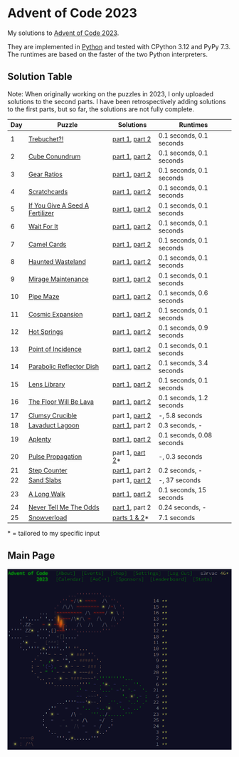 # Advent of Code 2023

My solutions to [Advent of Code 2023](https://adventofcode.com/2023/).

They are implemented in [Python](https://www.python.org/) and tested with CPython 3.12 and PyPy 7.3. The runtimes are based on the faster of the two Python interpreters.

## Solution Table

Note: When originally working on the puzzles in 2023, I only uploaded solutions to the second parts. I have been retrospectively adding solutions to the first parts, but so far, the solutions are not fully complete.

| Day | Puzzle | Solutions | Runtimes |
| ---- | ---- | ---- | ---- |
| 1 | [Trebuchet?!](https://adventofcode.com/2023/day/1) | [part 1](01/aoc01_part1.py), [part 2](01/aoc01_part2.py) | 0.1 seconds, 0.1 seconds |
| 2 | [Cube Conundrum](https://adventofcode.com/2023/day/2) | [part 1](02/aoc02_part1.py), [part 2](02/aoc02_part2.py) | 0.1 seconds, 0.1 seconds |
| 3 | [Gear Ratios](https://adventofcode.com/2023/day/3) | [part 1](03/aoc03_part1.py), [part 2](03/aoc03_part2.py) | 0.1 seconds, 0.1 seconds |
| 4 | [Scratchcards](https://adventofcode.com/2023/day/4) | [part 1](04/aoc04_part1.py), [part 2](04/aoc04_part2.py) | 0.1 seconds, 0.1 seconds |
| 5 | [If You Give A Seed A Fertilizer](https://adventofcode.com/2023/day/5) | [part 1](05/aoc05_part1.py), [part 2](05/aoc05_part2.py) | 0.1 seconds, 0.1 seconds |
| 6 | [Wait For It](https://adventofcode.com/2023/day/6) | [part 1](06/aoc06_part1.py), [part 2](06/aoc06_part2.py) | 0.1 seconds, 0.1 seconds |
| 7 | [Camel Cards](https://adventofcode.com/2023/day/7) | [part 1](07/aoc07_part1.py), [part 2](07/aoc07_part2.py) | 0.1 seconds, 0.1 seconds |
| 8 | [Haunted Wasteland](https://adventofcode.com/2023/day/8) | [part 1](08/aoc08_part1.py), [part 2](08/aoc08_part2.py) | 0.1 seconds, 0.1 seconds |
| 9 | [Mirage Maintenance](https://adventofcode.com/2023/day/9) | [part 1](09/aoc09_part1.py), [part 2](09/aoc09_part2.py) | 0.1 seconds, 0.1 seconds |
| 10 | [Pipe Maze](https://adventofcode.com/2023/day/10) | [part 1](10/aoc10_part1.py), [part 2](10/aoc10_part2.py) | 0.1 seconds, 0.6 seconds |
| 11 | [Cosmic Expansion](https://adventofcode.com/2023/day/11) | [part 1](11/aoc11_part1.py), [part 2](11/aoc11_part2.py) | 0.1 seconds, 0.1 seconds |
| 12 | [Hot Springs](https://adventofcode.com/2023/day/12) | [part 1](12/aoc12_part1.py), [part 2](12/aoc12_part2.py) | 0.1 seconds, 0.9 seconds |
| 13 | [Point of Incidence](https://adventofcode.com/2023/day/13) | [part 1](13/aoc13_part1.py), [part 2](13/aoc13_part2.py) | 0.1 seconds, 0.1 seconds |
| 14 | [Parabolic Reflector Dish](https://adventofcode.com/2023/day/14) | [part 1](14/aoc14_part1.py), [part 2](14/aoc14_part2.py) | 0.1 seconds, 3.4 seconds |
| 15 | [Lens Library](https://adventofcode.com/2023/day/15) | [part 1](15/aoc15_part1.py), [part 2](15/aoc15_part2.py) | 0.1 seconds, 0.1 seconds |
| 16 | [The Floor Will Be Lava](https://adventofcode.com/2023/day/16) | [part 1](16/aoc16_part1.py), [part 2](16/aoc16_part2.py) | 0.1 seconds, 1.2 seconds |
| 17 | [Clumsy Crucible](https://adventofcode.com/2023/day/17) | part 1, [part 2](17/aoc17_part2.py) | -, 5.8 seconds |
| 18 | [Lavaduct Lagoon](https://adventofcode.com/2023/day/18) | [part 1](18/aoc18_part1.py), part 2 | 0.3 seconds, - |
| 19 | [Aplenty](https://adventofcode.com/2023/day/19) | [part 1](19/aoc19_part1.py), [part 2](19/aoc19_part2.py) | 0.1 seconds, 0.08 seconds |
| 20 | [Pulse Propagation](https://adventofcode.com/2023/day/20) | part 1, [part 2](20/aoc20_part2.py)* | -, 0.3 seconds |
| 21 | [Step Counter](https://adventofcode.com/2023/day/21) | [part 1](21/aoc21_part1.py), part 2 | 0.2 seconds, - |
| 22 | [Sand Slabs](https://adventofcode.com/2023/day/22) | part 1, [part 2](22/aoc22_part2.py) | -, 37 seconds |
| 23 | [A Long Walk](https://adventofcode.com/2023/day/23) | [part 1](23/aoc23_part1.py), [part 2](23/aoc23_part2.py) | 0.1 seconds, 15 seconds |
| 24 | [Never Tell Me The Odds](https://adventofcode.com/2023/day/24) | [part 1](24/aoc24_part1.py), part 2 | 0.24 seconds, - |
| 25 | [Snowverload](https://adventofcode.com/2023/day/25) | [parts 1 & 2](25/aoc25.py)* | 7.1 seconds |

\* = tailored to my specific input

## Main Page

[![Advent of Code 2023 Screenshot](aoc-2023-screenshot.png "Advent of Code 2023 Screenshot")](aoc-2023-screenshot.png)
